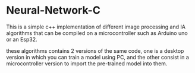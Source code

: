 # Neural-Network-C
This is a simple c++ implementation of different image processing and IA algorithms that can be compiled on a microcontroller such as Arduino uno or an Esp32.

these algorithms contains 2 versions of the same code, one is a desktop version in which you can train a model using PC, and the other consist in a microcontroller version to import the pre-trained model into them.

